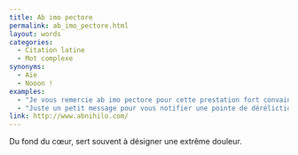 ```yaml
---
title: Ab imo pectore
permalink: ab_imo_pectore.html
layout: words
categories:
  - Citation latine
  - Mot complexe
synonyms:
  - Aïe
  - Nooon !
examples:
  - "Je vous remercie ab imo pectore pour cette prestation fort convaincante !"
  - "Juste un petit message pour vous notifier une pointe de déréliction ab imo pectore ressentie face à la moyenne de cette classe..."
link: http://www.abnihilo.com/
---
```


Du fond du cœur, sert souvent à désigner une extrême douleur.
